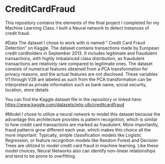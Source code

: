 # CreditCardFraud

This repository contains the elements of the final project I completed for my Machine Learning Class. I built a Neural network to detect instances of credit fraud.

#Data
The dataset I chose to work with is named “ Credit Card Fraud Detection” on Kaggle. The dataset contains transactions made by European credit cardholders in September 2013. It includes legitimate and fraudulent transactions, with highly imbalanced class distribution, as fraudulent transactions are relatively rare compared to legitimate ones. 
The dataset consists of numerical features obtained from a PCA transformation for privacy reasons, and the actual features are not disclosed. These variables V1 through V28 are labeled as such from the PCA transformation can be interpreted as private information such as bank name, social security, location, store details

You can find the Kaggle dataset file in the repository or linked here: https://www.kaggle.com/datasets/mlg-ulb/creditcardfraud

#Model
I chose to utilize a neural network to model this dataset because the advantage this architecture provides is pattern recognition, which is similar to how credit card transactions are marked as fraudulent. More importantly, fraud patterns grow different each year, which makes this choice all the more important. Typically, simple classification models like Logistic Regression, or feature recognition models like Random Forest and Decision Trees are utilized to model credit card fraud in machine learning. Like these model choices, Neural Networks also can identify non-linear relationships and tend to be prone to overfitting. 

